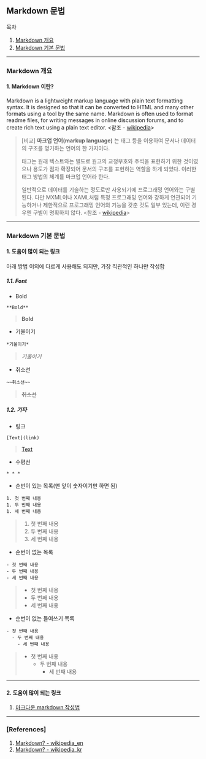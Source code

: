 ## Markdown 문법

목차

1. [Markdown 개요](#markdown_개요)
1. [Markdown 기본 문법](#markdown_기본_문법)

* * *
### Markdown 개요

#### 1. Markdown 이란?

Markdown is a lightweight markup language with plain text formatting syntax. It is designed so that it can be converted to HTML and many other formats using a tool by the same name. Markdown is often used to format readme files, for writing messages in online discussion forums, and to create rich text using a plain text editor. <참조 - [wikipedia](https://en.wikipedia.org/wiki/Markdown)>

> [비교]
> **마크업 언어(markup language)** 는 태그 등을 이용하여 문서나 데이터의 구조를 명기하는 언어의 한 가지이다.
>
> 태그는 원래 텍스트와는 별도로 원고의 교정부호와 주석을 표현하기 위한 것이였으나 용도가 점차 확장되어 문서의 구조를 표현하는 역할을 하게 되었다. 이러한 태그 방법의 체계를 마크업 언어라 한다.
>
> 일반적으로 데이터를 기술하는 정도로만 사용되기에 프로그래밍 언어와는 구별된다. 다만 MXML이나 XAML처럼 특정 프로그래밍 언어와 강하게 연관되어 기능하거나 제한적으로 프로그래밍 언어의 기능을 갖춘 것도 일부 있는데, 이런 경우엔 구별이 명확하지 않다. <참조 - [wikipedia](https://ko.wikipedia.org/wiki/%EB%A7%88%ED%81%AC%EC%97%85_%EC%96%B8%EC%96%B4)>

* * *

### Markdown 기본 문법

#### 1. 도움이 많이 되는 링크

아래 방법 이외에 다르게 사용해도 되지만, 가장 직관적인 하나만 작성함

##### 1.1. Font

- Bold
```text
**Bold**
```
> **Bold**

- 기울이기
```text
*기울이기*
```
> *기울이기*

- 취소선
```text
~~취소선~~
```
> ~~취소선~~


##### 1.2. 기타

- 링크
```text
[Text](link)
```
> [Text](link)

- 수평선
```text
* * *
```

- 순번이 있는 목록(맨 앞이 숫자이기만 하면 됨)
```text
1. 첫 번째 내용
1. 두 번째 내용
1. 세 번째 내용
```
>1. 첫 번째 내용
>1. 두 번째 내용
>1. 세 번째 내용

- 순번이 없는 목록
```text
- 첫 번째 내용
- 두 번째 내용
- 세 번째 내용
```
>- 첫 번째 내용
>- 두 번째 내용
>- 세 번째 내용

- 순번이 없는 들여쓰기 목록
```text
- 첫 번째 내용
  - 두 번째 내용
    - 세 번째 내용
```
>- 첫 번째 내용
>   - 두 번째 내용
>     - 세 번째 내용

* * *

#### 2. 도움이 많이 되는 링크
1. [마크다운 markdown 작성법 ](https://gist.github.com/ihoneymon/652be052a0727ad59601)

* * *

### [References]
1. [Markdown? - wikipedia_en](https://en.wikipedia.org/wiki/Markdown)
1. [Markdown? - wikipedia_kr](https://ko.wikipedia.org/wiki/%EB%A7%88%ED%81%AC%EB%8B%A4%EC%9A%B4)
